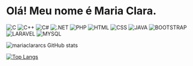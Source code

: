 # Olá! Meu nome é Maria Clara.

![C](https://img.shields.io/badge/C-00599C?style=for-the-badge&logo=c&logoColor=white) ![C++](https://img.shields.io/badge/C%2B%2B-00599C?style=for-the-badge&logo=c%2B%2B&logoColor=white) ![C#](https://img.shields.io/badge/C%23-239120?style=for-the-badge&logo=c-sharp&logoColor=white) ![.NET](https://img.shields.io/badge/.NET-5C2D91?style=for-the-badge&logo=.net&logoColor=white) ![PHP](https://img.shields.io/badge/PHP-777BB4?style=for-the-badge&logo=php&logoColor=white) ![HTML](https://img.shields.io/badge/HTML5-E34F26?style=for-the-badge&logo=html5&logoColor=white) ![CSS](https://img.shields.io/badge/CSS3-1572B6?style=for-the-badge&logo=css3&logoColor=white) ![JAVA](https://img.shields.io/badge/Java-ED8B00?style=for-the-badge&logo=java&logoColor=white) ![BOOTSTRAP](https://img.shields.io/badge/Bootstrap-563D7C?style=for-the-badge&logo=bootstrap&logoColor=white) ![LARAVEL](https://img.shields.io/badge/Laravel-FF2D20?style=for-the-badge&logo=laravel&logoColor=white
) ![MYSQL](https://img.shields.io/badge/MySQL-00000F?style=for-the-badge&logo=mysql&logoColor=white)

![mariaclararcs GitHub stats](https://github-readme-stats.vercel.app/api?username=mariaclararcs&show_icons=true&theme=transparent)

[![Top Langs](https://github-readme-stats.vercel.app/api/top-langs/?username=mariaclararcs&layout=compact)](https://github.com/anuraghazra/github-readme-stats)
